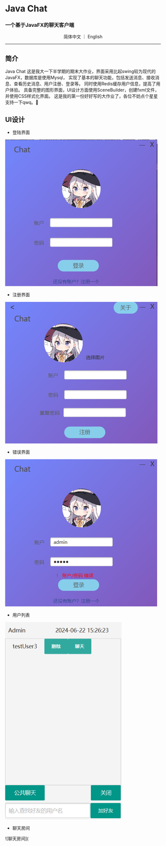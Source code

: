 # Java Chat
### 一个基于**JavaFX**的聊天客户端 

<p align="center">
  简体中文
  ｜
  <a herf="https://github.com/Cthaat/JavaChat/blob/master/README.md"> English </a>
</p>

---

## 简介

Java Chat 这是我大一下半学期的期末大作业，界面采用比起swing较为现代的JavaFX，数据库是使用Mysql，
实现了基本的聊天功能，包括发送消息、接收消息、查看历史消息、用户注册、登录等。
同时使用Redis缓存用户信息，提高了用户体验。
具备完整的图形界面，UI设计方面使用SceneBuilder，创建fxml文件，并使用CSS样式化界面。
这是我的第一份好好写的大作业了，各位不妨点个星星支持一下qwq。🤣

## UI设计

 - 登陆界面 <br/>
 
![登录界面](https://github.com/Cthaat/JavaChat/blob/master/src/main/resources/runTimePic/logIn.png)

 - 注册界面 <br/>

![注册界面](https://github.com/Cthaat/JavaChat/blob/master/src/main/resources/runTimePic/logUp.png)

 - 错误界面 <br/>

 ![错误界面](https://github.com/Cthaat/JavaChat/blob/master/src/main/resources/runTimePic/logInErroe.png)

 - 用户列表 <br/>

![注册界面](https://github.com/Cthaat/JavaChat/blob/master/src/main/resources/runTimePic/main.png)

 - 聊天房间 <br/>

 ![聊天房间](
